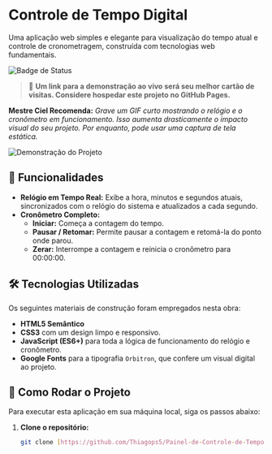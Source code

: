 # Controle de Tempo Digital

Uma aplicação web simples e elegante para visualização do tempo atual e controle de cronometragem, construída com tecnologias web fundamentais.

![Badge de Status]([https://web-21052025.vercel.app/])
> :rocket: **Um link para a demonstração ao vivo será seu melhor cartão de visitas. Considere hospedar este projeto no GitHub Pages.**

**Mestre Ciel Recomenda:** _Grave um GIF curto mostrando o relógio e o cronômetro em funcionamento. Isso aumenta drasticamente o impacto visual do seu projeto. Por enquanto, pode usar uma captura de tela estática._

![Demonstração do Projeto](caminho/para/sua/imagem.png)

## :wrench: Funcionalidades

* **Relógio em Tempo Real:** Exibe a hora, minutos e segundos atuais, sincronizados com o relógio do sistema e atualizados a cada segundo.
* **Cronômetro Completo:**
    * **Iniciar:** Começa a contagem do tempo.
    * **Pausar / Retomar:** Permite pausar a contagem e retomá-la do ponto onde parou.
    * **Zerar:** Interrompe a contagem e reinicia o cronômetro para 00:00:00.

## :hammer_and_wrench: Tecnologias Utilizadas

Os seguintes materiais de construção foram empregados nesta obra:
* **HTML5 Semântico**
* **CSS3** com um design limpo e responsivo.
* **JavaScript (ES6+)** para toda a lógica de funcionamento do relógio e cronômetro.
* **Google Fonts** para a tipografia `Orbitron`, que confere um visual digital ao projeto.

## :construction_worker: Como Rodar o Projeto

Para executar esta aplicação em sua máquina local, siga os passos abaixo:

1. **Clone o repositório:**
   ```bash
   git clone [https://github.com/Thiagops5/Painel-de-Controle-de-Tempo.git](https://github.com/Thiagops5/Painel-de-Controle-de-Tempo.git)

